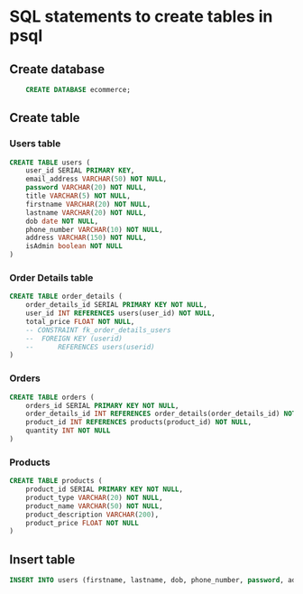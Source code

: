 # SQL statements to create tables in psql

## Create database

```sql
    CREATE DATABASE ecommerce;
```

## Create table

### Users table

```sql
CREATE TABLE users (
	user_id SERIAL PRIMARY KEY,
	email_address VARCHAR(50) NOT NULL,
	password VARCHAR(20) NOT NULL,
	title VARCHAR(5) NOT NULL,
	firstname VARCHAR(20) NOT NULL,
	lastname VARCHAR(20) NOT NULL,
	dob date NOT NULL,
	phone_number VARCHAR(10) NOT NULL,
	address VARCHAR(150) NOT NULL,
	isAdmin boolean NOT NULL
)
```

### Order Details table

```sql
CREATE TABLE order_details (
	order_details_id SERIAL PRIMARY KEY NOT NULL,
	user_id INT REFERENCES users(user_id) NOT NULL,
	total_price FLOAT NOT NULL,
	-- CONSTRAINT fk_order_details_users
	-- 	FOREIGN KEY (userid)
	-- 		REFERENCES users(userid)
)
```

### Orders

```sql
CREATE TABLE orders (
	orders_id SERIAL PRIMARY KEY NOT NULL,
	order_details_id INT REFERENCES order_details(order_details_id) NOT NULL,
	product_id INT REFERENCES products(product_id) NOT NULL,
	quantity INT NOT NULL
)
```

### Products

```sql
CREATE TABLE products (
	product_id SERIAL PRIMARY KEY NOT NULL,
	product_type VARCHAR(20) NOT NULL,
	product_name VARCHAR(50) NOT NULL,
	product_description VARCHAR(200),
	product_price FLOAT NOT NULL
)
```

## Insert table

```sql
INSERT INTO users (firstname, lastname, dob, phone_number, password, address, email_address, isAdmin) VALUES ('Bob', 'Ross', '1999-01-31', 1234567891, 'asdf', '1 Crown Street', 'bobross@gmail.com', false)
```